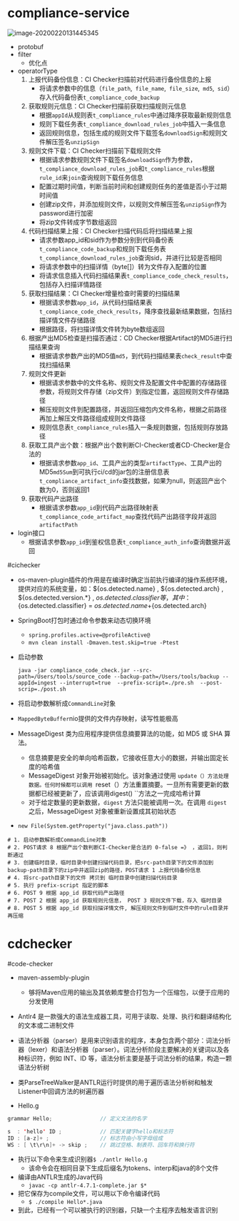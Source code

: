 # compliance-service

![image-20200220131445345](/Users/dingyuanjie/Documents/study/github/woodyprogram/img/image-20200220131445345.png)

* protobuf
* filter
  * 优化点
* operatorType
  1. 上报代码备份信息：CI Checker扫描前对代码进行备份信息的上报
     * 将请求参数中的信息（`file_path`,` file_name`,` file_size`,` md5`,` sid`）存入代码备份表`t_compliance_code_backup`
  2. 获取规则元信息：CI Checker扫描前获取扫描规则元信息
     * 根据`appId`从规则表`t_compliance_rules`中通过降序获取最新规则信息
     * 规则下载任务表`t_compliance_download_rules_job`中插入一条信息
     * 返回规则信息，包括生成的规则文件下载签名`downloadSign`和规则文件解压签名`unzipSign`
  3. 规则文件下载：CI Checker扫描前下载规则文件
     * 根据请求参数规则文件下载签名`downloadSign`作为参数，`t_compliance_download_rules_job`和`t_compliance_rules`根据`rule_id`来`join`查询规则下载任务信息
     * 配置过期时间值，判断当前时间和创建规则任务的差值是否小于过期时间值
     * 创建zip文件，并添加规则文件，以规则文件解压签名`unzipSign`作为password进行加密
     * 将zip文件转成字节数组返回
  4. 代码扫描结果上报：CI Checker扫描代码后将扫描结果上报
     * 请求参数app_id和sid作为参数分别到代码备份表`t_compliance_code_backup`和规则下载任务表`t_compliance_download_rules_job`查询sid，并进行比较是否相同
     * 将请求参数中的扫描详情（byte[]）转为文件存入配置的位置
     * 将请求信息插入代码扫描结果表`t_compliance_code_check_results`，包括存入扫描详情路径
  5. 获取扫描结果：CI Checker增量检查时需要的扫描结果
     * 根据请求参数`app_id`，从代码扫描结果表`t_compliance_code_check_results`，降序查找最新结果数据，包括扫描详情文件存储路径
     * 根据路径，将扫描详情文件转为byte数组返回
  6. 根据产出MD5检查是扫描否通过：CD Checker根据Artifact的MD5进行扫描结果查询
     * 根据请求参数产出的MD5值`md5`，到代码扫描结果表`check_result`中查找扫描结果
  7. 规则文件更新
     * 根据请求参数中的文件名称、规则文件及配置文件中配置的存储路径参数，将规则文件存储（zip文件）到指定位置，返回规则文件存储路径
     * 解压规则文件到配置路径，并返回压缩包内文件名称，根据之前路径再加上解压文件路径组成规则文件路径
     * 规则信息表`t_compliance_rules`插入一条规则数据，包括规则存放路径
  8. 获取工具产出个数：根据产出个数判断CI-Checker或者CD-Checker是合法的
     * 根据请求参数`app_id`、工具产出的类型`artifactType`、工具产出的MD5`md5Sum`到可执行ci/cd的jar包的注册信息表`t_compliance_artifact_info`查找数据，如果为null，则返回产出个数为0，否则返回1
  9. 获取代码产出路径
     * 根据请求参数`app_id`到代码产出路径映射表`t_compliance_code_artifact_map`查找代码产出路径字段并返回`artifactPath`
* login接口
  * 根据请求参数`app_id`到鉴权信息表`t_compliance_auth_info`查询数据并返回

#cichecker

* os-maven-plugin插件的作用是在编译时确定当前执行编译的操作系统环境，提供对应的系统变量，如：${os.detected.name} , ${os.detected.arch} , ${os.detected.version.*} , ${os.detected.classifier} 等， 其中：${os.detected.classifier} = ${os.detected.name}+${os.detected.arch} 

* SpringBoot打包时通过命令参数来动态切换环境

  * `spring.profiles.active=@profileActive@`
  * `mvn clean install -Dmaven.test.skip=true -Ptest`

* 启动参数

  ```shell
  java -jar compliance_code_check.jar --src-path=/Users/tools/source_code --backup-path=/Users/tools/backup --appId=ingest --interrupt=true  --prefix-script=./pre.sh  --post-scrip=./post.sh
  ```

* 将启动参数解析成`CommandLine`对象
* `MappedByteBuffer`nio提供的文件内存映射，读写性能极高
* MessageDigest 类为应用程序提供信息摘要算法的功能，如 MD5 或 SHA 算法。
  * 信息摘要是安全的单向哈希函数，它接收任意大小的数据，并输出固定长度的哈希值
  * MessageDigest 对象开始被初始化。该对象通过使用 ``update（）方法处理数据。任何时候都可以调用 ``reset（）方法重置摘要。一旦所有需要更新的数据都已经被更新了，应该调用digest() ``方法之一完成哈希计算
  * 对于给定数量的更新数据，`digest` 方法只能被调用一次。在调用 `digest` 之后，MessageDigest 对象被重新设置成其初始状态
* `new File(System.getProperty("java.class.path"))`

```shell
# 1. 启动参数解析成CommandLine对象
# 2. POST请求 8 根据产出个数判断CI-Checker是合法的 0-false =》 ，返回1，则判断通过
# 3. 创建临时目录，临时目录中创建扫描代码目录，把src-path目录下的文件添加到backup-path目录下的zip中并返回zip的路径，POST请求 1 上报代码备份信息
# 4. 将src-path目录下的文件 拷贝到 临时目录中创建扫描代码目录
# 5. 执行 prefix-script 指定的脚本
# 6. POST 9 根据 app_id 获取代码产出路径
# 7. POST 2 根据 app_id 获取规则元信息， POST 3 规则文件下载，存入 临时目录
# 8. POST 5 根据 app_id 获取扫描详情文件, 解压规则文件到临时文件中的rule目录并再压缩
```



# cdchecker

#code-checker

* maven-assembly-plugin
  * 够将Maven应用的输出及其依赖库整合打包为一个压缩包，以便于应用的分发使用





* Antlr4 是一款强大的语法生成器工具，可用于读取、处理、执行和翻译结构化的文本或二进制文件
* 语法分析器（parser）是用来识别语言的程序，本身包含两个部分：词法分析器（lexer）和语法分析器（parser）。词法分析阶段主要解决的关键词以及各种标识符，例如 INT、ID 等，语法分析主要是基于词法分析的结果，构造一颗语法分析树

* 类ParseTreeWalker是ANTLR运行时提供的用于遍历语法分析树和触发Listener中回调方法的树遍历器



* Hello.g

```java
grammar Hello;               // 定义文法的名字

s  : 'hello' ID ;            // 匹配关键字hello和标志符
ID : [a-z]+ ;                // 标志符由小写字母组成
WS : [ \t\r\n]+ -> skip ;    // 跳过空格、制表符、回车符和换行符
```

* 执行以下命令来生成识别器`$ ./antlr Hello.g`
  * 该命令会在相同目录下生成后缀名为tokens、interp和java的8个文件
* 编译由ANTLR生成的Java代码
  * `javac -cp antlr-4.7.1-complete.jar $*`
* 把它保存为compile文件，可以用以下命令编译代码
  * `$ ./compile Hello*.java`
* 到此，已经有一个可以被执行的识别器，只缺一个主程序去触发语言识别
